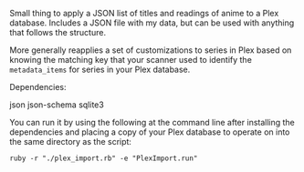Small thing to apply a JSON list of titles and readings of anime to a
Plex database. Includes a JSON file with my data, but can be used with
anything that follows the structure.

More generally reapplies a set of customizations to series in Plex based
on knowing the matching key that your scanner used to identify the
`metadata_items` for series in your Plex database.

Dependencies:

json
json-schema
sqlite3

You can run it by using the following at the command line after
installing the dependencies and placing a copy of your Plex database to
operate on into the same directory as the script:

`ruby -r "./plex_import.rb" -e "PlexImport.run"`
